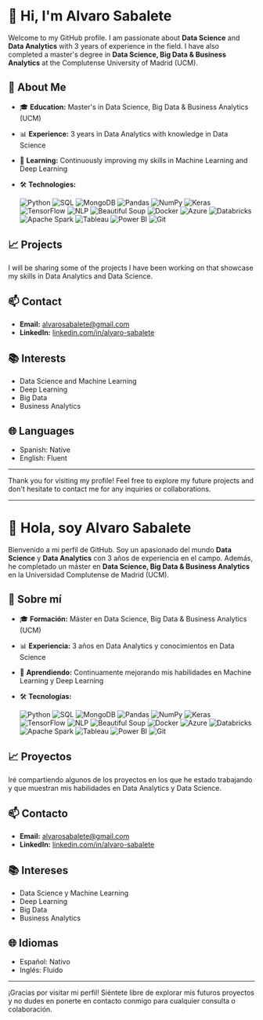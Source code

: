 # 👋 Hi, I'm Alvaro Sabalete

Welcome to my GitHub profile. I am passionate about **Data Science** and **Data Analytics** with 3 years of experience in the field. I have also completed a master's degree in **Data Science, Big Data & Business Analytics** at the Complutense University of Madrid (UCM).

## 🚀 About Me

- 🎓 **Education:** Master's in Data Science, Big Data & Business Analytics (UCM)
- 📊 **Experience:** 3 years in Data Analytics with knowledge in Data Science
- 🌱 **Learning:** Continuously improving my skills in Machine Learning and Deep Learning
- 🛠️ **Technologies:** 

  ![Python](https://img.shields.io/badge/Python-3670A0?style=for-the-badge&logo=python&logoColor=ffdd54)
  ![SQL](https://img.shields.io/badge/SQL-00758F?style=for-the-badge&logo=amazon-dynamodb&logoColor=white)
  ![MongoDB](https://img.shields.io/badge/MongoDB-47A248?style=for-the-badge&logo=mongodb&logoColor=white)
  ![Pandas](https://img.shields.io/badge/Pandas-150458?style=for-the-badge&logo=pandas&logoColor=white)
  ![NumPy](https://img.shields.io/badge/NumPy-013243?style=for-the-badge&logo=numpy&logoColor=white)
  ![Keras](https://img.shields.io/badge/Keras-D00000?style=for-the-badge&logo=keras&logoColor=white)
  ![TensorFlow](https://img.shields.io/badge/TensorFlow-FF6F00?style=for-the-badge&logo=tensorflow&logoColor=white)
  ![NLP](https://img.shields.io/badge/NLP-008080?style=for-the-badge&logo=google-translate&logoColor=white)
  ![Beautiful Soup](https://img.shields.io/badge/Beautiful_Soup-4B8BBE?style=for-the-badge&logo=python&logoColor=white)
  ![Docker](https://img.shields.io/badge/Docker-2496ED?style=for-the-badge&logo=docker&logoColor=white)
  ![Azure](https://img.shields.io/badge/Azure-0078D4?style=for-the-badge&logo=microsoft-azure&logoColor=white)
  ![Databricks](https://img.shields.io/badge/Databricks-EA4C89?style=for-the-badge&logo=databricks&logoColor=white)
  ![Apache Spark](https://img.shields.io/badge/Apache_Spark-E25A1C?style=for-the-badge&logo=apache-spark&logoColor=white)
  ![Tableau](https://img.shields.io/badge/Tableau-E97627?style=for-the-badge&logo=tableau&logoColor=white)
  ![Power BI](https://img.shields.io/badge/Power_BI-F2C811?style=for-the-badge&logo=power-bi&logoColor=black)
  ![Git](https://img.shields.io/badge/Git-F05032?style=for-the-badge&logo=git&logoColor=white)

## 📈 Projects

I will be sharing some of the projects I have been working on that showcase my skills in Data Analytics and Data Science.

## 📫 Contact

- **Email:** [alvarosabalete@gmail.com](mailto:alvarosabalete@gmail.com)
- **LinkedIn:** [linkedin.com/in/alvaro-sabalete](https://www.linkedin.com/in/alvaro-sabalete/)

## 📚 Interests

- Data Science and Machine Learning
- Deep Learning
- Big Data
- Business Analytics

## 🌐 Languages

- Spanish: Native
- English: Fluent

---

Thank you for visiting my profile! Feel free to explore my future projects and don't hesitate to contact me for any inquiries or collaborations.


---


# 👋 Hola, soy Alvaro Sabalete

Bienvenido a mi perfil de GitHub. Soy un apasionado del mundo **Data Science** y **Data Analytics** con 3 años de experiencia en el campo. Además, he completado un máster en **Data Science, Big Data & Business Analytics** en la Universidad Complutense de Madrid (UCM).

## 🚀 Sobre mí

- 🎓 **Formación:** Máster en Data Science, Big Data & Business Analytics (UCM)
- 📊 **Experiencia:** 3 años en Data Analytics y conocimientos en Data Science
- 🌱 **Aprendiendo:** Continuamente mejorando mis habilidades en Machine Learning y Deep Learning
- 🛠️ **Tecnologías:** 

  ![Python](https://img.shields.io/badge/Python-3670A0?style=for-the-badge&logo=python&logoColor=ffdd54)
  ![SQL](https://img.shields.io/badge/SQL-00758F?style=for-the-badge&logo=amazon-dynamodb&logoColor=white)
  ![MongoDB](https://img.shields.io/badge/MongoDB-47A248?style=for-the-badge&logo=mongodb&logoColor=white)
  ![Pandas](https://img.shields.io/badge/Pandas-150458?style=for-the-badge&logo=pandas&logoColor=white)
  ![NumPy](https://img.shields.io/badge/NumPy-013243?style=for-the-badge&logo=numpy&logoColor=white)
  ![Keras](https://img.shields.io/badge/Keras-D00000?style=for-the-badge&logo=keras&logoColor=white)
  ![TensorFlow](https://img.shields.io/badge/TensorFlow-FF6F00?style=for-the-badge&logo=tensorflow&logoColor=white)
  ![NLP](https://img.shields.io/badge/NLP-008080?style=for-the-badge&logo=google-translate&logoColor=white)
  ![Beautiful Soup](https://img.shields.io/badge/Beautiful_Soup-4B8BBE?style=for-the-badge&logo=python&logoColor=white)
  ![Docker](https://img.shields.io/badge/Docker-2496ED?style=for-the-badge&logo=docker&logoColor=white)
  ![Azure](https://img.shields.io/badge/Azure-0078D4?style=for-the-badge&logo=microsoft-azure&logoColor=white)
  ![Databricks](https://img.shields.io/badge/Databricks-EA4C89?style=for-the-badge&logo=databricks&logoColor=white)
  ![Apache Spark](https://img.shields.io/badge/Apache_Spark-E25A1C?style=for-the-badge&logo=apache-spark&logoColor=white)
  ![Tableau](https://img.shields.io/badge/Tableau-E97627?style=for-the-badge&logo=tableau&logoColor=white)
  ![Power BI](https://img.shields.io/badge/Power_BI-F2C811?style=for-the-badge&logo=power-bi&logoColor=black)
  ![Git](https://img.shields.io/badge/Git-F05032?style=for-the-badge&logo=git&logoColor=white)
  

## 📈 Proyectos

Iré compartiendo algunos de los proyectos en los que he estado trabajando y que muestran mis habilidades en Data Analytics y Data Science.

## 📫 Contacto

- **Email:** [alvarosabalete@gmail.com](mailto:alvarosabalete@gmail.com)
- **LinkedIn:** [linkedin.com/in/alvaro-sabalete](https://www.linkedin.com/in/alvaro-sabalete/)

## 📚 Intereses

- Data Science y Machine Learning
- Deep Learning
- Big Data
- Business Analytics

## 🌐 Idiomas

- Español: Nativo
- Inglés: Fluido

---

¡Gracias por visitar mi perfil! Siéntete libre de explorar mis futuros proyectos y no dudes en ponerte en contacto conmigo para cualquier consulta o colaboración.

